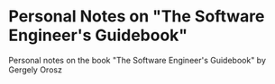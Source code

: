 # Personal Notes on "The Software Engineer's Guidebook"
Personal notes on the book "The Software Engineer's Guidebook" by Gergely Orosz
